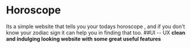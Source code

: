 # Horoscope
Its a simple website that tells you your todays horoscope , and if you don't know your zodiac sign it can help you in finding that too.
##UI -- UX
**clean and indulging looking website with some great useful features** 
